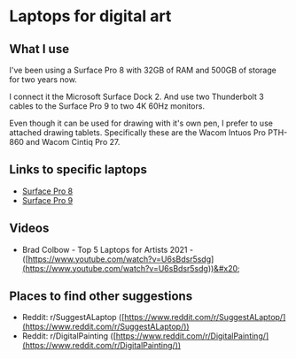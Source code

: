 # Laptops for digital art

## What I use

I've been using a Surface Pro 8 with 32GB of RAM and 500GB of storage for two years now.

I connect it the Microsoft Surface Dock 2. And use two Thunderbolt 3 cables to the Surface Pro 9 to two 4K 60Hz monitors.&#x20;

Even though it can be used for drawing with it's own pen, I prefer to use attached drawing tablets. Specifically these are the Wacom Intuos Pro PTH-860 and Wacom Cintiq Pro 27.

## Links to specific laptops

* [Surface Pro 8](../product-info/microsoft/microsoft-surface-pro-8.md)
* [Surface Pro 9](../product-info/microsoft/microsoft-surface-pro-9.md)

## Videos

* Brad Colbow - Top 5 Laptops for Artists 2021 - ([https://www.youtube.com/watch?v=U6sBdsr5sdg](https://www.youtube.com/watch?v=U6sBdsr5sdg))&#x20;

## Places to find other suggestions

* Reddit: r/SuggestALaptop   ([https://www.reddit.com/r/SuggestALaptop/](https://www.reddit.com/r/SuggestALaptop/))
* Reddit: r/DigitalPainting ([https://www.reddit.com/r/DigitalPainting/](https://www.reddit.com/r/DigitalPainting/))
